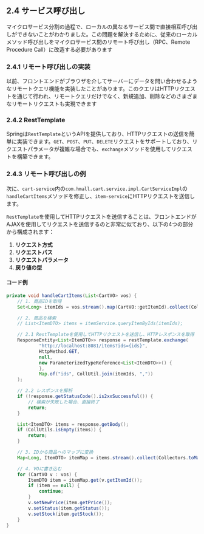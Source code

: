 ## 2.4 サービス呼び出し

マイクロサービス分割の過程で、ローカルの異なるサービス間で直接相互呼び出しができないことがわかりました。この問題を解決するために、従来のローカルメソッド呼び出しをマイクロサービス間のリモート呼び出し（RPC、Remote Procedure Call）に改造する必要があります

### 2.4.1 リモート呼び出しの実装

以前、フロントエンドがブラウザを介してサーバーにデータを問い合わせるようなリモートクエリ機能を実装したことがあります。このクエリはHTTPリクエストを通じて行われ、リモートクエリだけでなく、新規追加、削除などのさまざまなリモートリクエストも実現できます

### 2.4.2 RestTemplate

Springは`RestTemplate`というAPIを提供しており、HTTPリクエストの送信を簡単に実装できます。`GET`、`POST`、`PUT`、`DELETE`リクエストをサポートしており、リクエストパラメータが複雑な場合でも、`exchange`メソッドを使用してリクエストを構築できます。

### 2.4.3 リモート呼び出しの例

次に、`cart-service`内の`com.hmall.cart.service.impl.CartServiceImpl`の`handleCartItems`メソッドを修正し、`item-service`にHTTPリクエストを送信します。

`RestTemplate`を使用してHTTPリクエストを送信することは、フロントエンドがAJAXを使用してリクエストを送信するのと非常に似ており、以下の4つの部分から構成されます：

1. **リクエスト方式**
2. **リクエストパス**
3. **リクエストパラメータ**
4. **戻り値の型**

#### コード例

```java
private void handleCartItems(List<CartVO> vos) {
    // 1. 商品IDを取得
    Set<Long> itemIds = vos.stream().map(CartVO::getItemId).collect(Collectors.toSet());

    // 2. 商品を検索
    // List<ItemDTO> items = itemService.queryItemByIds(itemIds);

    // 2.1 RestTemplateを使用してHTTPリクエストを送信し、HTTPレスポンスを取得
    ResponseEntity<List<ItemDTO>> response = restTemplate.exchange(
            "http://localhost:8081/items?ids={ids}",
            HttpMethod.GET,
            null,
            new ParameterizedTypeReference<List<ItemDTO>>() {
            },
            Map.of("ids", CollUtil.join(itemIds, ","))
    );

    // 2.2 レスポンスを解析
    if (!response.getStatusCode().is2xxSuccessful()) {
        // 検索が失敗した場合、直接終了
        return;
    }

    List<ItemDTO> items = response.getBody();
    if (CollUtils.isEmpty(items)) {
        return;
    }

    // 3. IDから商品へのマップに変換
    Map<Long, ItemDTO> itemMap = items.stream().collect(Collectors.toMap(ItemDTO::getId, Function.identity()));

    // 4. VOに書き込む
    for (CartVO v : vos) {
        ItemDTO item = itemMap.get(v.getItemId());
        if (item == null) {
            continue;
        }
        v.setNewPrice(item.getPrice());
        v.setStatus(item.getStatus());
        v.setStock(item.getStock());
    }
}

